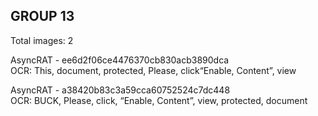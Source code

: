 ## GROUP 13
Total images: 2  

AsyncRAT - ee6d2f06ce4476370cb830acb3890dca  
OCR: This, document, protected, Please, click“Enable, Content”, view  

AsyncRAT - a38420b83c3a59cca60752524c7dc448  
OCR: BUCK, Please, click, “Enable, Content”, view, protected, document  

